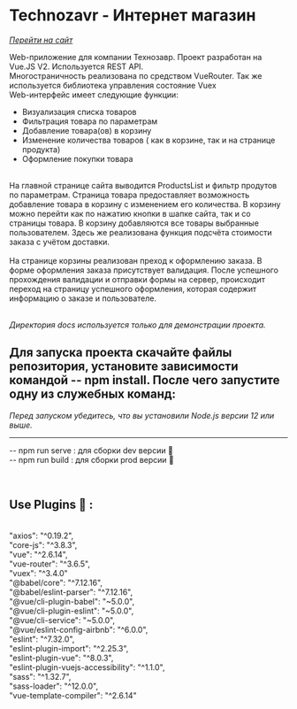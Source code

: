 # Technozavr -  Интернет магазин

*[Перейти на сайт ](https://alekseiturl.github.io/vue-app/)*

Web-приложение для компании Технозавр. Проект разработан на Vue.JS V2. Используется REST API.<br/>
Многостраничность реализована по средством VueRouter. Так же используется библиотека управления состояние Vuex<br/>
Web-интерфейс имеет следующие функции:<br/>
* Визуализация списка товаров
* Фильтрация товара по параметрам
* Добавление товара(ов) в корзину
* Изменение количества товаров ( как в корзине, так и на странице продукта)
* Оформление покупки товара

<br/>
На главной странице сайта выводится ProductsList и фильтр продутов по параметрам. Страница товара предоставляет возможность добавление товара в корзину с изменением его количества. В корзину можно перейти как по нажатию кнопки
в шапке сайта, так и со страницы товара. В корзину добавляются все товары выбранные пользователем. Здесь же реализована функция подсчёта стоимости заказа с учётом доставки.<br/> <br/>
На странице корзины реализован преход к оформлению заказа. В форме оформления заказа присутствует валидация. После успешного прохождения валидации и отправки формы на сервер, происходит переход на страницу успешного оформления,
которая содержит информацию о заказе и пользователе.<br/>

<br/>

*Директория docs используется только для демонстрации проекта.*


## Для запуска проекта скачайте файлы репозитория, установите зависимости командой -- npm install. После чего запустите одну из служебных команд: <br/>
*Перед запуском убедитесь, что вы установили Node.js версии 12 или выше.*<br/>

--------------------------------------------------------------------------------------------------------------------------------------------------------------------------
-- npm run serve : для сборки dev версии :hammer:<br/>
-- npm run build : для сборки prod версии :handbag:

<br/>

## Use Plugins :floppy_disk: :

<br/>
    "axios": "^0.19.2",<br/>
    "core-js": "^3.8.3",<br/>
    "vue": "^2.6.14",<br/>
    "vue-router": "^3.6.5",<br/>
    "vuex": "^3.4.0"<br/>
    "@babel/core": "^7.12.16",<br/>
    "@babel/eslint-parser": "^7.12.16",<br/>
    "@vue/cli-plugin-babel": "~5.0.0",<br/>
    "@vue/cli-plugin-eslint": "~5.0.0",<br/>
    "@vue/cli-service": "~5.0.0",<br/>
    "@vue/eslint-config-airbnb": "^6.0.0",<br/>
    "eslint": "^7.32.0",<br/>
    "eslint-plugin-import": "^2.25.3",<br/>
    "eslint-plugin-vue": "^8.0.3",<br/>
    "eslint-plugin-vuejs-accessibility": "^1.1.0",<br/>
    "sass": "^1.32.7",<br/>
    "sass-loader": "^12.0.0",<br/>
    "vue-template-compiler": "^2.6.14"<br/>

